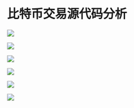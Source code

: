 # 比特币交易源代码分析


![](https://i.imgur.com/g9D8rzj.png)

![](https://i.imgur.com/fASaieJ.png)

![](https://i.imgur.com/5rvK3vp.png)

![](https://i.imgur.com/moSt7li.png)

![](https://i.imgur.com/40YzVuX.png)

![](https://i.imgur.com/2oZPyB4.png)